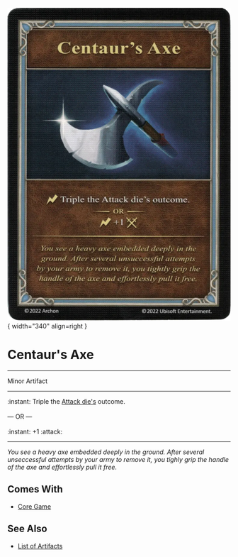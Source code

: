 ![Centaur's Axe](../assets/artifacts_minor-centaurs_axe.webp){ width="340" align=right }

# Centaur's Axe
___
Minor Artifact
___
:instant: Triple the [Attack die's](../dice.md#attack-die) outcome.<br><br>— OR —<br><br>:instant: +1 :attack:
___
*You see a heavy axe embedded deeply in the ground. After several unseccessful attempts by your army to remove it, you tighly grip the handle of the axe and effortlessly pull it free.*


## Comes With

- [Core Game](../content.md)


## See Also

- [List of Artifacts](../artifacts.md)
